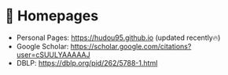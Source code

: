 # 📎 Homepages
- Personal Pages: https://hudou95.github.io (updated recently🔥)
- Google Scholar: https://scholar.google.com/citations?user=cSUULYAAAAAJ
- DBLP: https://dblp.org/pid/262/5788-1.html

  
  
